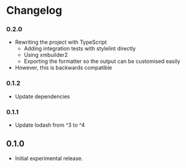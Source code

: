 # Changelog

### 0.2.0

-   Rewriting the project with TypeScript
    -   Adding integration tests with stylelint directly
    -   Using xmbuilder2
    -   Exporting the formatter so the output can be customised easily
-   However, this is backwards compatible

### 0.1.2

-   Update dependencies

### 0.1.1

-   Update lodash from ^3 to ^4

## 0.1.0

-   Initial experimental release.
